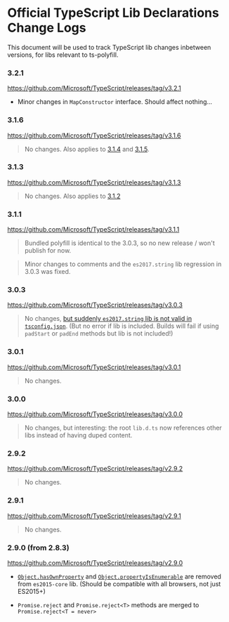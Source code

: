 # Official TypeScript Lib Declarations Change Logs

This document will be used to track TypeScript lib changes inbetween versions, for libs relevant to ts-polyfill.

### 3.2.1

https://github.com/Microsoft/TypeScript/releases/tag/v3.2.1

- Minor changes in `MapConstructor` interface. Should affect nothing...

### 3.1.6

https://github.com/Microsoft/TypeScript/releases/tag/v3.1.6

> No changes. Also applies to [3.1.4](https://github.com/Microsoft/TypeScript/releases/tag/v3.1.4) and [3.1.5](https://github.com/Microsoft/TypeScript/releases/tag/v3.1.5).

### 3.1.3

https://github.com/Microsoft/TypeScript/releases/tag/v3.1.3

> No changes. Also applies to [3.1.2](https://github.com/Microsoft/TypeScript/releases/tag/v3.1.2)

### 3.1.1

https://github.com/Microsoft/TypeScript/releases/tag/v3.1.1

> Bundled polyfill is identical to the 3.0.3, so no new release / won't publish for now. 

> Minor changes to comments and the `es2017.string` lib regression in 3.0.3 was fixed.

### 3.0.3

https://github.com/Microsoft/TypeScript/releases/tag/v3.0.3

> No changes, [but suddenly `es2017.string` lib is not valid in `tsconfig.json`](https://github.com/Microsoft/TypeScript/issues/26827). (But no error if lib is included. Builds will fail if using `padStart` or `padEnd` methods but lib is not included!)

### 3.0.1

https://github.com/Microsoft/TypeScript/releases/tag/v3.0.1

> No changes.

### 3.0.0

https://github.com/Microsoft/TypeScript/releases/tag/v3.0.0

> No changes, but interesting: the root `lib.d.ts` now references other libs instead of having duped content.

### 2.9.2

https://github.com/Microsoft/TypeScript/releases/tag/v2.9.2

> No changes.

### 2.9.1

https://github.com/Microsoft/TypeScript/releases/tag/v2.9.1

> No changes.

### 2.9.0 (from 2.8.3)

https://github.com/Microsoft/TypeScript/releases/tag/v2.9.0

- [`Object.hasOwnProperty`](https://developer.mozilla.org/en-US/docs/Web/JavaScript/Reference/Global_Objects/Object/hasOwnProperty) and [`Object.propertyIsEnumerable`](https://developer.mozilla.org/en-US/docs/Web/JavaScript/Reference/Global_Objects/Object/propertyIsEnumerable) are removed from `es2015-core` lib. (Should be compatible with all browsers, not just ES2015+)

- `Promise.reject` and `Promise.reject<T>` methods are merged to `Promise.reject<T = never>`
